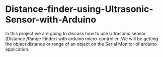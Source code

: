 # Distance-finder-using-Ultrasonic-Sensor-with-Arduino
In this project we are going to discuss how to use Ultrasonic sensor  (Distance /Range Finder) with arduino micro-controller .We will be getting the object distance or range of an object on the Serial Monitor of arduino application.
